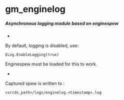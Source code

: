 # gm_enginelog

##### Asynchronous logging module based on enginespew 

-

By default, logging is disabled, use:

`ELog.EnableLogging(true)`
  
Enginespew must be loaded for this to work.

-
Captured spew is written to :

	<srcds_path>/logs/enginelog.<timestamp>.log
	
